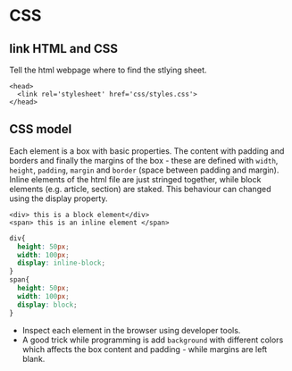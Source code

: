 # CSS

## link HTML and CSS

Tell the html webpage where to find the stlying sheet.

```html5
<head>
  <link rel='stylesheet' href='css/styles.css'>
</head>
```
## CSS model

Each element is a box with basic properties. The content with padding and borders and finally the margins of the box - these are defined with `width`, `height`, `padding`, `margin` and `border` (space between padding and margin). Inline elements of the html file are just stringed together, while block elements (e.g. article, section) are staked. This behaviour can changed using the display property.

```html5
<div> this is a block element</div>
<span> this is an inline element </span>
```

```css
div{
  height: 50px;
  width: 100px;
  display: inline-block;
}
span{
  height: 50px;
  width: 100px;
  display: block;
}
```

- Inspect each element in the browser using developer tools.
- A good trick while programming is add `background` with different colors which affects the box content and padding - while margins are left blank.
